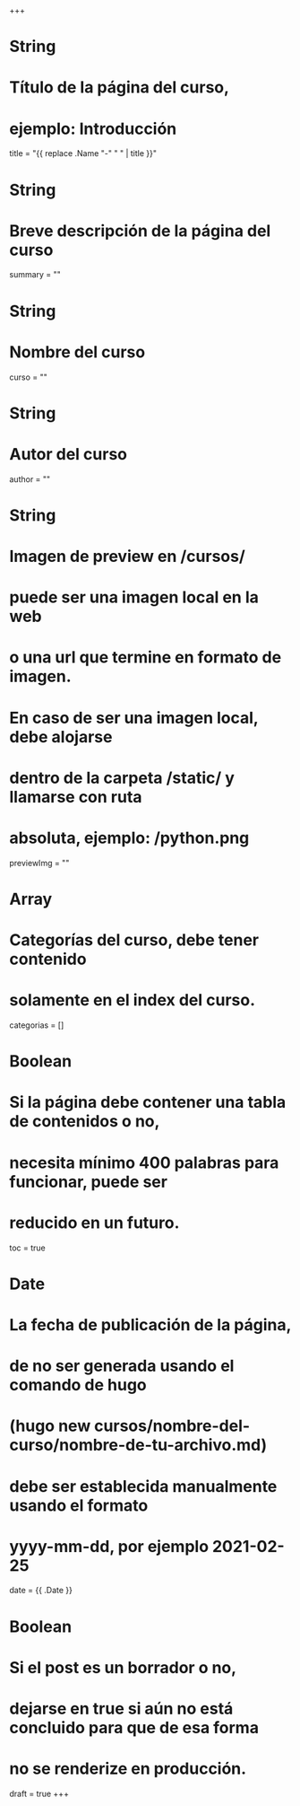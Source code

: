 +++
# String
#     Título de la página del curso,
#     ejemplo: Introducción
title = "{{ replace .Name "-" " " | title }}"
# String
#     Breve descripción de la página del curso
summary = ""
# String
#     Nombre del curso
curso = ""
# String
#     Autor del curso
author = ""

# String
#     Imagen de preview en /cursos/
#     puede ser una imagen local en la web
#     o una url que termine en formato de imagen.
# 
#     En caso de ser una imagen local, debe alojarse
#     dentro de la carpeta /static/ y llamarse con ruta
#     absoluta, ejemplo: /python.png
previewImg = ""
# Array
#     Categorías del curso, debe tener contenido
#     solamente en el index del curso.
categorias = []
# Boolean
#     Si la página debe contener una tabla de contenidos o no,
#     necesita mínimo 400 palabras para funcionar, puede ser
#     reducido en un futuro.
toc = true

# Date
#     La fecha de publicación de la página,
#     de no ser generada usando el comando de hugo
#       (hugo new cursos/nombre-del-curso/nombre-de-tu-archivo.md)
#     debe ser establecida manualmente usando el formato
#     yyyy-mm-dd, por ejemplo 2021-02-25
date = {{ .Date }}
# Boolean
#     Si el post es un borrador o no,
#     dejarse en true si aún no está concluido para que de esa forma
#     no se renderize en producción.
draft = true
+++
